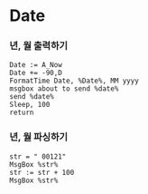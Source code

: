 # Date

### 년, 월 출력하기

```
Date := A_Now
Date += -90,D
FormatTime Date, %Date%, MM yyyy
msgbox about to send %date%
send %date%
Sleep, 100
return
```

### 년, 월 파싱하기

```
str = " 00121"
MsgBox %str%
str := str + 100
MsgBox %str%
```
